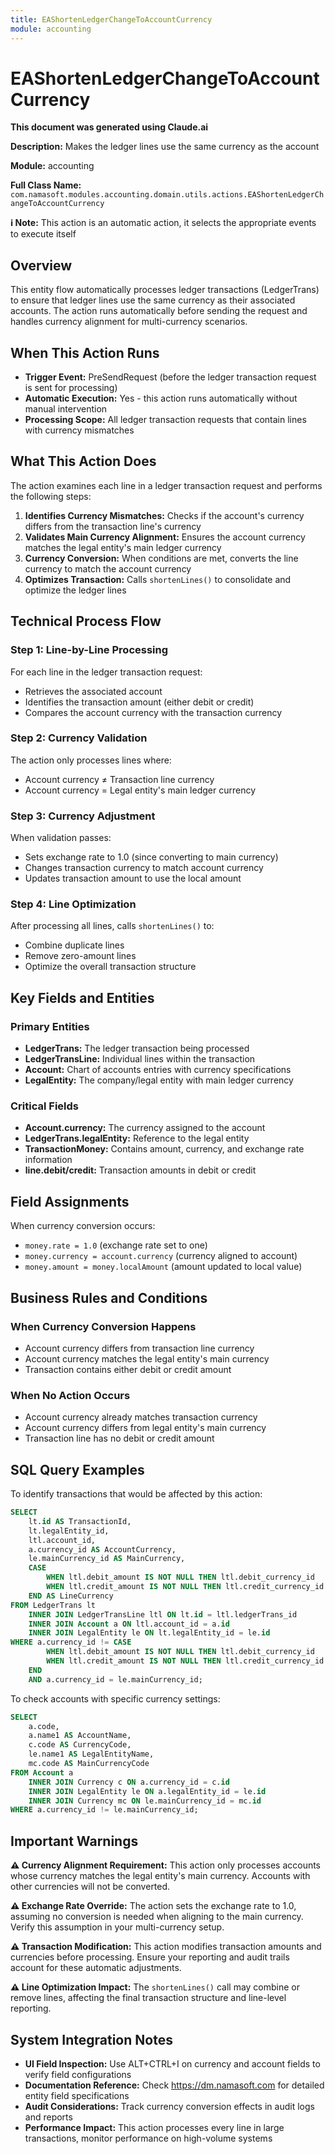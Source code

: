 ```yaml
---
title: EAShortenLedgerChangeToAccountCurrency
module: accounting
---
```



<div class='entity-flows'>

# EAShortenLedgerChangeToAccountCurrency

**This document was generated using Claude.ai**

**Description:** Makes the ledger lines use the same currency as the account

**Module:** accounting

**Full Class Name:** `com.namasoft.modules.accounting.domain.utils.actions.EAShortenLedgerChangeToAccountCurrency`

**ℹ️ Note:** This action is an automatic action, it selects the appropriate events to execute itself

## Overview

This entity flow automatically processes ledger transactions (LedgerTrans) to ensure that ledger lines use the same currency as their associated accounts. The action runs automatically before sending the request and handles currency alignment for multi-currency scenarios.

## When This Action Runs

- **Trigger Event:** PreSendRequest (before the ledger transaction request is sent for processing)
- **Automatic Execution:** Yes - this action runs automatically without manual intervention
- **Processing Scope:** All ledger transaction requests that contain lines with currency mismatches

## What This Action Does

The action examines each line in a ledger transaction request and performs the following steps:

1. **Identifies Currency Mismatches:** Checks if the account's currency differs from the transaction line's currency
2. **Validates Main Currency Alignment:** Ensures the account currency matches the legal entity's main ledger currency
3. **Currency Conversion:** When conditions are met, converts the line currency to match the account currency
4. **Optimizes Transaction:** Calls `shortenLines()` to consolidate and optimize the ledger lines

## Technical Process Flow

### Step 1: Line-by-Line Processing
For each line in the ledger transaction request:
- Retrieves the associated account
- Identifies the transaction amount (either debit or credit)
- Compares the account currency with the transaction currency

### Step 2: Currency Validation
The action only processes lines where:
- Account currency ≠ Transaction line currency
- Account currency = Legal entity's main ledger currency

### Step 3: Currency Adjustment
When validation passes:
- Sets exchange rate to 1.0 (since converting to main currency)
- Changes transaction currency to match account currency
- Updates transaction amount to use the local amount

### Step 4: Line Optimization
After processing all lines, calls `shortenLines()` to:
- Combine duplicate lines
- Remove zero-amount lines
- Optimize the overall transaction structure

## Key Fields and Entities

### Primary Entities
- **LedgerTrans:** The ledger transaction being processed
- **LedgerTransLine:** Individual lines within the transaction
- **Account:** Chart of accounts entries with currency specifications
- **LegalEntity:** The company/legal entity with main ledger currency

### Critical Fields
- **Account.currency:** The currency assigned to the account
- **LedgerTrans.legalEntity:** Reference to the legal entity
- **TransactionMoney:** Contains amount, currency, and exchange rate information
- **line.debit/credit:** Transaction amounts in debit or credit

## Field Assignments

When currency conversion occurs:
- `money.rate = 1.0` (exchange rate set to one)
- `money.currency = account.currency` (currency aligned to account)
- `money.amount = money.localAmount` (amount updated to local value)

## Business Rules and Conditions

### When Currency Conversion Happens
- Account currency differs from transaction line currency
- Account currency matches the legal entity's main currency
- Transaction contains either debit or credit amount

### When No Action Occurs
- Account currency already matches transaction currency
- Account currency differs from legal entity's main currency
- Transaction line has no debit or credit amount

## SQL Query Examples

To identify transactions that would be affected by this action:

```sql
SELECT 
    lt.id AS TransactionId,
    lt.legalEntity_id,
    ltl.account_id,
    a.currency_id AS AccountCurrency,
    le.mainCurrency_id AS MainCurrency,
    CASE 
        WHEN ltl.debit_amount IS NOT NULL THEN ltl.debit_currency_id
        WHEN ltl.credit_amount IS NOT NULL THEN ltl.credit_currency_id
    END AS LineCurrency
FROM LedgerTrans lt
    INNER JOIN LedgerTransLine ltl ON lt.id = ltl.ledgerTrans_id
    INNER JOIN Account a ON ltl.account_id = a.id
    INNER JOIN LegalEntity le ON lt.legalEntity_id = le.id
WHERE a.currency_id != CASE 
        WHEN ltl.debit_amount IS NOT NULL THEN ltl.debit_currency_id
        WHEN ltl.credit_amount IS NOT NULL THEN ltl.credit_currency_id
    END
    AND a.currency_id = le.mainCurrency_id;
```

To check accounts with specific currency settings:

```sql
SELECT 
    a.code,
    a.name1 AS AccountName,
    c.code AS CurrencyCode,
    le.name1 AS LegalEntityName,
    mc.code AS MainCurrencyCode
FROM Account a
    INNER JOIN Currency c ON a.currency_id = c.id
    INNER JOIN LegalEntity le ON a.legalEntity_id = le.id
    INNER JOIN Currency mc ON le.mainCurrency_id = mc.id
WHERE a.currency_id != le.mainCurrency_id;
```

## Important Warnings

**⚠️ Currency Alignment Requirement:** This action only processes accounts whose currency matches the legal entity's main currency. Accounts with other currencies will not be converted.

**⚠️ Exchange Rate Override:** The action sets the exchange rate to 1.0, assuming no conversion is needed when aligning to the main currency. Verify this assumption in your multi-currency setup.

**⚠️ Transaction Modification:** This action modifies transaction amounts and currencies before processing. Ensure your reporting and audit trails account for these automatic adjustments.

**⚠️ Line Optimization Impact:** The `shortenLines()` call may combine or remove lines, affecting the final transaction structure and line-level reporting.

## System Integration Notes

- **UI Field Inspection:** Use ALT+CTRL+I on currency and account fields to verify field configurations
- **Documentation Reference:** Check https://dm.namasoft.com for detailed entity field specifications
- **Audit Considerations:** Track currency conversion effects in audit logs and reports
- **Performance Impact:** This action processes every line in large transactions, monitor performance on high-volume systems


</div>

